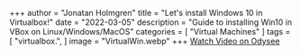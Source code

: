 +++
author = "Jonatan Holmgren"
title = "Let's install Windows 10 in Virtualbox!"
date = "2022-03-05"
description = "Guide to installing Win10 in VBox on Linux/Windows/MacOS"
categories = [
    "Virtual Machines"
]
tags = [
    "virtualbox.",
]
image = "VirtualWin.webp"
+++
[Watch Video on Odysee](https://odysee.com/@Jontes.Tech:d/win-vm:8)